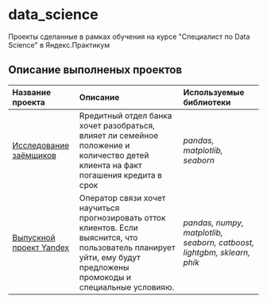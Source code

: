 # data_science
Проекты сделанные в рамках обучения на курсе "Специалист по Data Science" в Яндекс.Практикум

## Описание выполненых проектов

| Название проекта | Описание | Используемые библиотеки | 
| :---------------------- | :---------------------- | :---------------------- |
| [Исследование заёмщиков](borrowers) | Rредитный отдел банка хочет разобраться, влияет ли семейное положение и количество детей клиента на факт погашения кредита в срок | *pandas, matplotlib, seaborn* |
| [Выпускной проект Yandex](telecommunicatioin_project) | Оператор связи хочет научиться прогнозировать отток клиентов. Если выяснится, что пользователь планирует уйти, ему будут предложены промокоды и специальные условияю. | *pandas, numpy, matplotlib, seaborn, catboost, lightgbm, sklearn, phik* |
